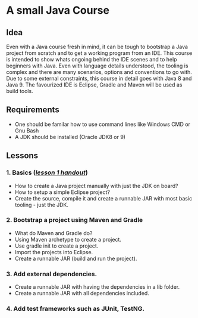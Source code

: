 # A small Java Course

## Idea

Even with a Java course fresh in mind, it can be tough to bootstrap a Java project from scratch and to get a working program from an IDE. This course is intended to show whats ongoing behind the IDE scenes and to help beginners with Java. Even with language details understood, the tooling is complex and there are many scenarios, options and conventions to go with. Due to some external constraints, this course in detail goes with Java 8 and Java 9. The favourized IDE is Eclipse, Gradle and Maven will be used as build tools.

## Requirements
 
 * One should be familar how to use command lines like Windows CMD or Gnu Bash
 * A JDK should be installed (Oracle JDK8 or 9)

## Lessons

### 1. Basics (*[lesson 1 handout](lesson-01-basics/doc/handout.pdf)*)

 * How to create a Java project manually with just the JDK on board?
 * How to setup a simple Eclipse project?
 * Create the source, compile it and create a runnable JAR with most basic tooling - just the JDK.
    
### 2. Bootstrap a project using Maven and Gradle
 
 * What do Maven and Gradle do?
 * Using Maven archetype to create a project.
 * Use gradle init to create a project.
 * Import the projects into Eclipse.
 * Create a runnable JAR (build and run the project).
 
### 3. Add external dependencies.
 
 * Create a runnable JAR with having the dependencies in a lib folder.
 * Create a runnable JAR with all dependencies included.

### 4. Add test frameworks such as JUnit, TestNG.
